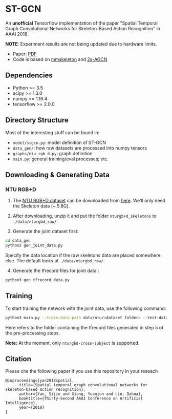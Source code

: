 # ST-GCN
An **unofficial** Tensorflow implementation of the paper "Spatial Temporal Graph Convolutional Networks for Skeleton-Based Action Recognition" in AAAI 2018.

**NOTE**: Experiment results are not being updated due to hardware limits.

- Paper: [PDF](https://arxiv.org/abs/1801.07455)
- Code is based on [mmskeleton](https://github.com/open-mmlab/mmskeleton) and [2s-AGCN](https://github.com/lshiwjx/2s-AGCN)


## Dependencies

- Python >= 3.5
- scipy >= 1.3.0
- numpy >= 1.16.4
- tensorflow >= 2.0.0

## Directory Structure

Most of the interesting stuff can be found in:
- `model/stgcn.py`: model definition of ST-GCN
- `data_gen/`: how raw datasets are processed into numpy tensors
- `graphs/ntu_rgb_d.py`: graph definition
- `main.py`: general training/eval processes; etc.

## Downloading & Generating Data

### NTU RGB+D

1. The [NTU RGB+D dataset](https://www.cv-foundation.org/openaccess/content_cvpr_2016/papers/Shahroudy_NTU_RGBD_A_CVPR_2016_paper.pdf) can be downloaded from [here](http://rose1.ntu.edu.sg/Datasets/actionRecognition.asp). We'll only need the Skeleton data (~ 5.8G).

2. After downloading, unzip it and put the folder `nturgb+d_skeletons` to `./data/nturgbd_raw/`.

3. Generate the joint dataset first:

```bash
cd data_gen
python3 gen_joint_data.py
```

Specify the data location if the raw skeletons data are placed somewhere else. The default looks at `./data/nturgbd_raw/`.

4. Generate the tfrecord files for joint data :

```bash
python3 gen_tfrecord_data.py
```

## Training

To start training the network with the joint data, use the following command:

```bash
python3 main.py --train-data-path data/ntu/<dataset folder> --test-data-path data/ntu/<dataset folder>
```

Here <dataset folder> refers to the folder containing the tfrecord files generated in step 5 of the pre-processing steps.

**Note:** At the moment, only `nturgbd-cross-subject` is supported.

## Citation

Please cite the following paper if you use this repository in your reseach    

    @inproceedings{yan2018spatial,
          title={Spatial temporal graph convolutional networks for skeleton-based action recognition},
          author={Yan, Sijie and Xiong, Yuanjun and Lin, Dahua},
          booktitle={Thirty-Second AAAI Conference on Artificial Intelligence},
          year={2018}
    }
